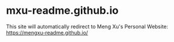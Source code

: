 # mxu-readme.github.io

This site will automatically redirect to Meng Xu's Personal Website: https://mengxu-readme.github.io/
